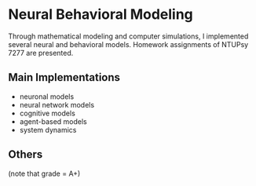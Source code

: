 # Neural Behavioral Modeling

Through mathematical modeling and computer simulations, I implemented several neural and behavioral models. Homework assignments of NTUPsy 7277 are presented.

## Main Implementations

* neuronal models
* neural network models
* cognitive models
* agent-based models
* system dynamics

## Others

(note that grade = A+)
 
